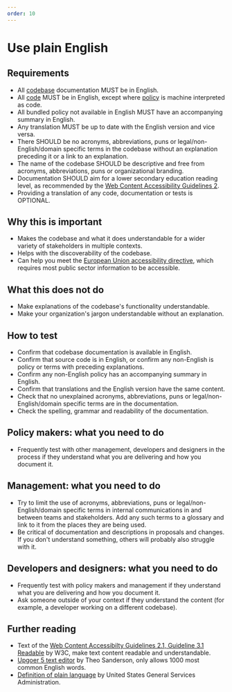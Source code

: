 ```yaml
---
order: 10
---
```

# Use plain English

<!-- SPDX-License-Identifier: CC0-1.0 -->
<!-- written in 2019 - 2022 by The Foundation for Public Code <info@publiccode.net> -->

## Requirements

* All [codebase](../glossary.md#codebase) documentation MUST be in English.
* All [code](../glossary.md#code) MUST be in English, except where [policy](../glossary.md#policy) is machine interpreted as code.
* All bundled policy not available in English MUST have an accompanying summary in English.
* Any translation MUST be up to date with the English version and vice versa.
* There SHOULD be no acronyms, abbreviations, puns or legal/non-English/domain specific terms in the codebase without an explanation preceding it or a link to an explanation.
* The name of the codebase SHOULD be descriptive and free from acronyms, abbreviations, puns or organizational branding.
* Documentation SHOULD aim for a lower secondary education reading level, as recommended by the [Web Content Accessibility Guidelines 2](https://www.w3.org/WAI/WCAG21/quickref/?showtechniques=315#readable).
* Providing a translation of any code, documentation or tests is OPTIONAL.

## Why this is important

* Makes the codebase and what it does understandable for a wider variety of stakeholders in multiple contexts.
* Helps with the discoverability of the codebase.
* Can help you meet the [European Union accessibility directive](https://ec.europa.eu/digital-single-market/en/web-accessibility), which requires most public sector information to be accessible.

## What this does not do

* Make explanations of the codebase's functionality understandable.
* Make your organization's jargon understandable without an explanation.

## How to test

* Confirm that codebase documentation is available in English.
* Confirm that source code is in English, or confirm any non-English is policy or terms with preceding explanations.
* Confirm any non-English policy has an accompanying summary in English.
* Confirm that translations and the English version have the same content.
* Check that no unexplained acronyms, abbreviations, puns or legal/non-English/domain specific terms are in the documentation.
* Check the spelling, grammar and readability of the documentation.

## Policy makers: what you need to do

* Frequently test with other management, developers and designers in the process if they understand what you are delivering and how you document it.

## Management: what you need to do

* Try to limit the use of acronyms, abbreviations, puns or legal/non-English/domain specific terms in internal communications in and between teams and stakeholders. Add any such terms to a glossary and link to it from the places they are being used.
* Be critical of documentation and descriptions in proposals and changes. If you don't understand something, others will probably also struggle with it.

## Developers and designers: what you need to do

* Frequently test with policy makers and management if they understand what you are delivering and how you document it.
* Ask someone outside of your context if they understand the content (for example, a developer working on a different codebase).

## Further reading

* Text of the [Web Content Accessibilty Guidelines 2.1, Guideline 3.1 Readable](https://www.w3.org/TR/WCAG21/#readable) by W3C, make text content readable and understandable.
* [Upgoer 5 text editor](https://splasho.com/upgoer5/) by Theo Sanderson, only allows 1000 most common English words.
* [Definition of plain language](https://www.plainlanguage.gov/about/definitions/) by United States General Services Administration.
